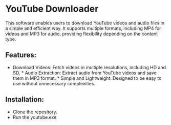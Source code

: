 # YouTube Downloader

This software enables users to download YouTube videos and audio files in a simple and efficient way. It supports multiple formats, including MP4 for videos and MP3 for audio, providing flexibility depending on the content type.
## Features:
   * Download Videos: Fetch videos in multiple resolutions, including HD and SD.
    * Audio Extraction: Extract audio from YouTube videos and save them in MP3 format.
    * Simple and Lightweight: Designed to be easy to use without unnecessary complexities.

## Installation:
   + Clone the repository.
+ Run the youtube.exe 
